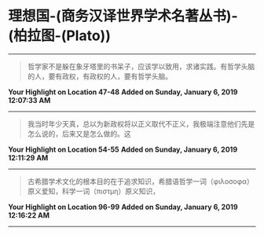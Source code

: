 # 理想国-(商务汉译世界学术名著丛书)-(柏拉图-(Plato))

---

> 哲学家不是躲在象牙塔里的书呆子，应该学以致用，求诸实践。有哲学头脑的人，要有政权，有政权的人，要有哲学头脑。

**Your Highlight on Location 47-48** **Added on Sunday, January 6, 2019 12:07:33 AM**

---

> 我当时年少天真，总以为新政权将以正义取代不正义，我极端注意他们先是怎么说的，后来又是怎么做的。这

**Your Highlight on Location 54-55** **Added on Sunday, January 6, 2019 12:11:29 AM**

---

> 古希腊学术文化的根本目的在于追求知识，希腊语哲学一词（φιλοσοφα）原义爱知，科学一词（πιστμη）原义知识，

**Your Highlight on Location 96-99** **Added on Sunday, January 6, 2019 12:16:22 AM**

---


